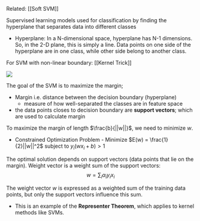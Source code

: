 Related: [[Soft SVM]]

Supervised learning models used for classification by finding the hyperplane that separates data into different classes
- Hyperplane: In a N-dimensional space, hyperplane has N-1 dimensions. So, in the 2-D plane, this is simply a line.
Data points on one side of the hyperplane are in one class, while other side belong to another class.

For SVM with non-linear boundary: [[Kernel Trick]]

![](https://camo.githubusercontent.com/b8479e60b9eabf83fb6754e06a929a94b9f8e6a2ea885668c61a0e558e361837/68747470733a2f2f666972656261736573746f726167652e676f6f676c65617069732e636f6d2f76302f622f6465762d737461636b2d6170702e61707073706f742e636f6d2f6f2f73766d25324673766d2d6d696e2d6d696e2e706e673f616c743d6d6564696126746f6b656e3d64346636323530662d376531622d346538382d613831392d666563323430363136306263)

The goal of the SVM is to maximize the margin; 
- Margin i.e. distance between the decision boundary (hyperplane)  
	- measure of how well-separated the classes are in feature space
- the data points closes to decision boundary are **support vectors**; which are used to calculate margin

To maximize the margin of length $\frac{b}{||w||}$, we need to minimize $w$.
- Constrained Optimization Problem - Minimize $E(w) = \frac{1}{2}||w||^2$ subject to $y_i(wx_i + b) > 1$ 

The optimal solution depends on support vectors (data points that lie on the margin). Weight vector is a weight sum of the support vectors:
$$w = \sum_i\alpha_iy_ix_i$$

The weight vector $w$ is expressed as a weighted sum of the training data points, but only the support vectors influence this sum. 
- This is an example of the **Representer Theorem**, which applies to kernel methods like SVMs.

